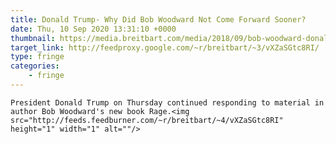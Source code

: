 ```yaml
---
title: Donald Trump- Why Did Bob Woodward Not Come Forward Sooner?
date: Thu, 10 Sep 2020 13:31:10 +0000
thumbnail: https://media.breitbart.com/media/2018/09/bob-woodward-donald-trump-getty.jpg
target_link: http://feedproxy.google.com/~r/breitbart/~3/vXZaSGtc8RI/
type: fringe
categories:
    - fringe
---
```

    President Donald Trump on Thursday continued responding to material in author Bob Woodward's new book Rage.<img src="http://feeds.feedburner.com/~r/breitbart/~4/vXZaSGtc8RI" height="1" width="1" alt=""/> 
